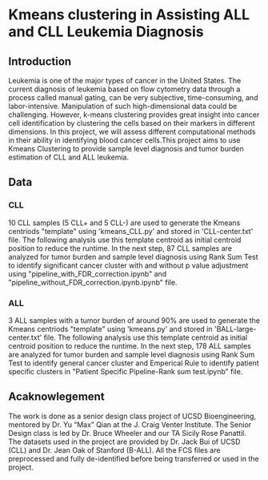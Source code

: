 # Kmeans clustering in Assisting ALL and CLL Leukemia Diagnosis
## Introduction
Leukemia is one of the major types of cancer in the United States. The current diagnosis of leukemia based on flow cytometry data through a process called manual gating, can be very subjective, time-consuming, and labor-intensive. Manipulation of such high-dimensional data could be challenging. However, k-means clustering provides great insight into cancer cell identification by clustering the cells based on their markers in different dimensions. In this project, we will assess different computational methods in their ability in identifying blood cancer cells.This project aims to use Kmeans Clustering to provide sample level diagnosis and tumor burden estimation of CLL and ALL leukemia. 
## Data
### CLL
10 CLL samples (5 CLL+ and 5 CLL-) are used to generate the Kmeans centriods "template" using 'kmeans_CLL.py' and stored in 'CLL-center.txt' file. The following analysis use this template centroid as initial centroid position to reduce the runtime. In the next step, 87 CLL samples are analyzed for tumor burden and sample level diagnosis using Rank Sum Test to identify significant cancer cluster with and without p value adjustment using "pipeline_with_FDR_correction.ipynb" and "pipeline_without_FDR_correction.ipynb.ipynb" file.

### ALL
3 ALL samples with a tumor burden of around 90% are used to generate the Kmeans centriods "template" using 'kmeans.py' and stored in 'BALL-large-center.txt' file. The following analysis use this template centroid as initial centroid position to reduce the runtime. In the next step, 178 ALL samples are analyzed for tumor burden and sample level diagnosis using Rank Sum Test to identify general cancer cluster and Emperical Rule to identify patient specific clusters in "Patient Specific Pipeline-Rank sum test.ipynb" file.

## Acaknowlegement
The work is done as a senior design class project of UCSD Bioengineering, mentored by Dr. Yu “Max” Qian at the J. Craig Venter Institute. The Senior Design class is led by Dr. Bruce Wheeler and our TA Sicily Rose Panattil. The datasets used in the project are provided by Dr. Jack Bui of UCSD (CLL) and Dr. Jean Oak of Stanford (B-ALL). All the FCS files are preprocessed and fully de-identified before being transferred or used in the project.
